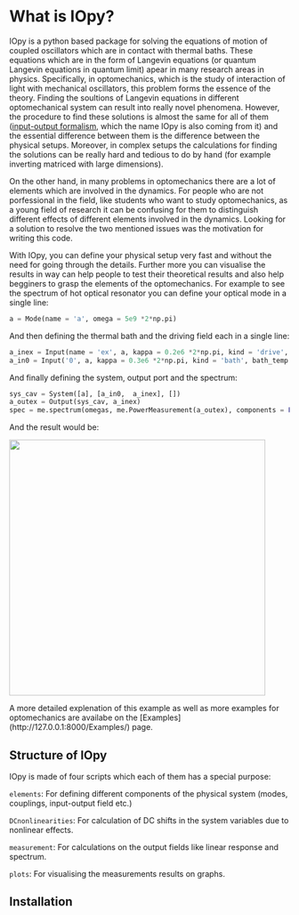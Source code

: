 # What is IOpy?

IOpy is a python based package for solving the equations of motion of coupled oscillators which are in contact with thermal baths. These equations which are in the form of Langevin equations (or quantum Langevin equations in quantum limit) apear in many research areas in physics. Specifically, in optomechanics, which is the study of interaction of light with mechanical oscillators, this problem forms the essence of the theory. Finding the soultions of Langevin equations in different optomechanical system can result into really novel phenomena. However, the procedure to find these solutions is almost the same for all of them ([input-output formalism](http://127.0.0.1:8000/theory/#input-output-formalism), which the name IOpy is also coming from it) and the essential difference between them is the difference between the physical setups. Moreover, in complex setups the calculations for finding the solutions can be really hard and tedious to do by hand (for example inverting matriced with large dimensions).

On the other hand, in many problems in optomechanics there are a lot of elements which are involved in the dynamics. For people who are not porfessional in the field, like students who want to study optomechanics, as a young field of research it can be confusing for them to distinguish different effects of different elements involved in the dynamics. Looking for a solution to resolve the two mentioned issues was the motivation for writing this code.

With IOpy, you can define your physical setup very fast and without the need for going through the details. Further more you can visualise the results in way can help people to test their theoretical results and also help begginers to grasp the elements of the optomechanics. For example to see the spectrum of hot optical resonator you can define your optical mode in a single line:

```python
a = Mode(name = 'a', omega = 5e9 *2*np.pi)
```

And then defining the thermal bath and the driving field each in a single line:

```python
a_inex = Input(name = 'ex', a, kappa = 0.2e6 *2*np.pi, kind = 'drive', omega_drive = 5e9 *2*np.pi, bath_temp = 2e-5)
a_in0 = Input('0', a, kappa = 0.3e6 *2*np.pi, kind = 'bath', bath_temp = 10e-3)
```

And finally defining the system, output port and the spectrum:

```python
sys_cav = System([a], [a_in0,  a_inex], [])
a_outex = Output(sys_cav, a_inex)
spec = me.spectrum(omegas, me.PowerMeasurement(a_outex), components = False, plot = True)
```
And the result would be:
<p align="left">
  <img width="460" src="\simple_cavity_spectrum.png">
</p>
A more detailed explenation of this example as well as more examples for optomechanics are availabe on the [Examples](http://127.0.0.1:8000/Examples/) page.


## Structure of IOpy
IOpy is made of four scripts which each of them has a special purpose:

`elements`: For defining different components of the physical system (modes, couplings, input-output field etc.)

`DCnonlinearities`: For calculation of DC shifts in the system variables due to nonlinear effects.

`measurement`: For calculations on the output fields like linear response and spectrum.

`plots`: For visualising the measurements results on graphs.

## Installation



<!---
## Comments of Nick
In general I would try to make a story around these two usecases.
IOpy aims for:
* testing and visulizing of theorectical models 
* being an educational tool to learn about the classical effects in optomechanics 
As an eyecatcher, it maybe makes sense to show a very short example of IOpy on the about page. (You can use the simple cavity example. But don't add a lot of explanation. This you will do in the examples section)
Usually people (including me =) ) that want to use the software for the first time, just look at the first page to start.
Also try to make a short comment about the structure of IOpy. What are the important files? And link to the section that gives a more detailed description.
At the end you should have some links to installation and further examples.
Installation:
git pull
and also name all the packages that have to installed to use iopy:
numpy, scipy, matplotlib (These are all the classics)